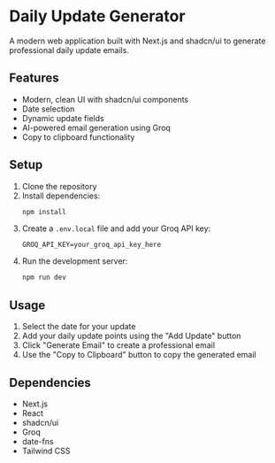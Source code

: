 # Daily Update Generator

A modern web application built with Next.js and shadcn/ui to generate professional daily update emails.

## Features

- Modern, clean UI with shadcn/ui components
- Date selection
- Dynamic update fields
- AI-powered email generation using Groq
- Copy to clipboard functionality

## Setup

1. Clone the repository
2. Install dependencies:
   ```bash
   npm install
   ```
3. Create a `.env.local` file and add your Groq API key:
   ```
   GROQ_API_KEY=your_groq_api_key_here
   ```
4. Run the development server:
   ```bash
   npm run dev
   ```

## Usage

1. Select the date for your update
2. Add your daily update points using the "Add Update" button
3. Click "Generate Email" to create a professional email
4. Use the "Copy to Clipboard" button to copy the generated email

## Dependencies

- Next.js
- React
- shadcn/ui
- Groq
- date-fns
- Tailwind CSS 